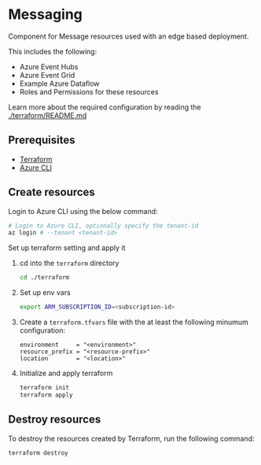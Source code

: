 # Messaging

Component for Message resources used with an edge based deployment.

This includes the following:

- Azure Event Hubs
- Azure Event Grid
- Example Azure Dataflow
- Roles and Permissions for these resources

Learn more about the required configuration by reading the [./terraform/README.md](./terraform/README.md)

## Prerequisites

- [Terraform](https://developer.hashicorp.com/terraform/install)
- [Azure CLI](https://docs.microsoft.com/en-us/cli/azure/install-azure-cli)

## Create resources

Login to Azure CLI using the below command:

```sh
# Login to Azure CLI, optionally specify the tenant-id
az login # --tenant <tenant-id>
```

Set up terraform setting and apply it

1. cd into the `terraform` directory

    ```sh
    cd ./terraform
    ```

2. Set up env vars

    ```sh
    export ARM_SUBSCRIPTION_ID=<subscription-id>
    ```

3. Create a `terraform.tfvars` file with the at least the following minumum configuration:

    ```hcl
    environment     = "<environment>"
    resource_prefix = "<resource-prefix>"
    location        = "<location>"
    ```

4. Initialize and apply terraform

    ```sh
    terraform init
    terraform apply
    ```

## Destroy resources

To destroy the resources created by Terraform, run the following command:

```sh
terraform destroy
```
